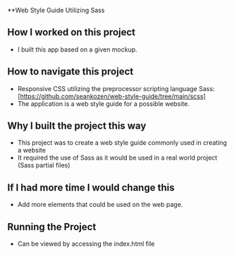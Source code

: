 **Web Style Guide Utilizing Sass

## How I worked on this project
- I built this app based on a given mockup.

## How to navigate this project
- Responsive CSS utilizing the preprocessor scripting language Sass: [https://github.com/seankozen/web-style-guide/tree/main/scss]
- The application is a web style guide for a possible website.
## Why I built the project this way
- This project was to create a web style guide commonly used in creating a website
- It required the use of Sass as it would be used in a real world project (Sass partial files) 
## If I had more time I would change this
- Add more elements that could be used on the web page.
## Running the Project
- Can be viewed by accessing the index.html file
